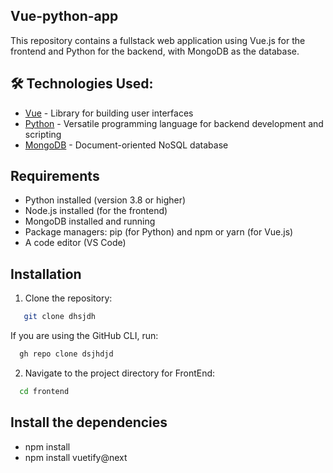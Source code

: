 ## Vue-python-app
This repository contains a fullstack web application using Vue.js for the frontend and Python for the backend, with MongoDB as the database.

## 🛠 Technologies Used:

- [Vue](https://vuejs.org/) - Library for building user interfaces
- [Python](https://www.python.org/) - Versatile programming language for backend development and scripting
- [MongoDB](https://www.mongodb.com/) - Document-oriented NoSQL database

## Requirements
- Python installed (version 3.8 or higher)
- Node.js installed (for the frontend)
- MongoDB installed and running
- Package managers: pip (for Python) and npm or yarn (for Vue.js)
- A code editor (VS Code)

## Installation

1. Clone the repository:
```bash
   git clone dhsjdh
```

If you are using the GitHub CLI, run:

```bash
  gh repo clone dsjhdjd
```

2. Navigate to the project directory for FrontEnd:

```bash
  cd frontend
```
## Install the dependencies

- npm install
- npm install vuetify@next


